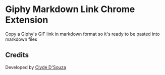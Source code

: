 # Giphy Markdown Link Chrome Extension
Copy a Giphy's GIF link in markdown format so it's ready to be pasted into markdown files

## Credits
Developed by [Clyde D'Souza](https://clydedsouza.net/)